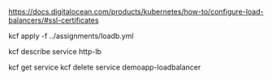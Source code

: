https://docs.digitalocean.com/products/kubernetes/how-to/configure-load-balancers/#ssl-certificates

kcf apply -f ../assignments/loadb.yml

kcf describe service http-lb


kcf get service
kcf delete service demoapp-loadbalancer